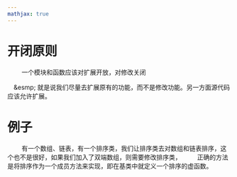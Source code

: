 ```yaml
---
mathjax: true
---
```


# 开闭原则
&emsp;&emsp; 一个模块和函数应该对扩展开放，对修改关闭
<!---more-->

&emsp;&esmp; 就是说我们尽量去扩展原有的功能，而不是修改功能。另一方面源代码应该允许扩展。

# 例子
&emsp;&emsp; 有一个数组、链表，有一个排序类，我们让排序类去对数组和链表排序，这个也不是很好，如果我们加入了双端数组，则需要修改排序类，
&emsp;&emsp; 正确的方法是将排序作为一个成员方法来实现，即在基类中就定义一个排序的虚函数。


